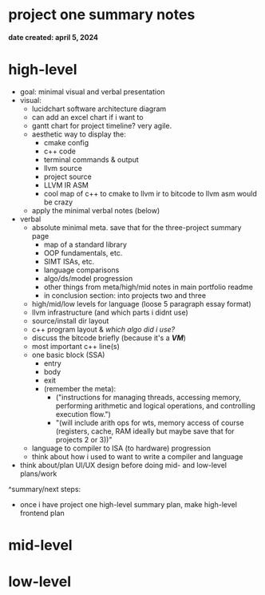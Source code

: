 # project one summary notes
#### date created: april 5, 2024

# high-level

- goal: minimal visual and verbal presentation
- visual:
  - lucidchart software architecture diagram
  - can add an excel chart if i want to
  - gantt chart for project timeline? very agile.
  - aesthetic way to display the:
    - cmake config
    - c++ code
    - terminal commands & output
    - llvm source
    - project source
    - LLVM IR ASM
    - cool map of c++ to cmake to llvm ir to bitcode to llvm asm would be crazy
  - apply the minimal verbal notes (below)
- verbal
  - absolute minimal meta. save that for the three-project summary page
    - map of a standard library
    - OOP fundamentals, etc.
    - SIMT ISAs, etc.
    - language comparisons
    - algo/ds/model progression
    - other things from meta/high/mid notes in main portfolio readme
    - in conclusion section: into projects two and three
  - high/mid/low levels for language (loose 5 paragraph essay format)
  - llvm infrastructure (and which parts i didnt use) 
  - source/install dir layout
  - c++ program layout & _which algo did i use?_
  - discuss the bitcode briefly (because it's a _**VM**_)
  - most important c++ line(s)
  - one basic block (SSA)
    - entry
    - body
    - exit
    - (remember the meta):
      - ("instructions for managing threads, accessing memory, performing arithmetic and logical operations, and controlling execution flow.")
      - "(will include arith ops for wts, memory access of course (registers, cache, RAM ideally but maybe save that for projects 2 or 3))"
  - language to compiler to ISA (to hardware) progression
  - think about how i used to want to write a compiler and language
- think about/plan UI/UX design before doing mid- and low-level plans/work

^summary/next steps:
- once i have project one high-level summary plan, make high-level frontend plan

# mid-level

# low-level

